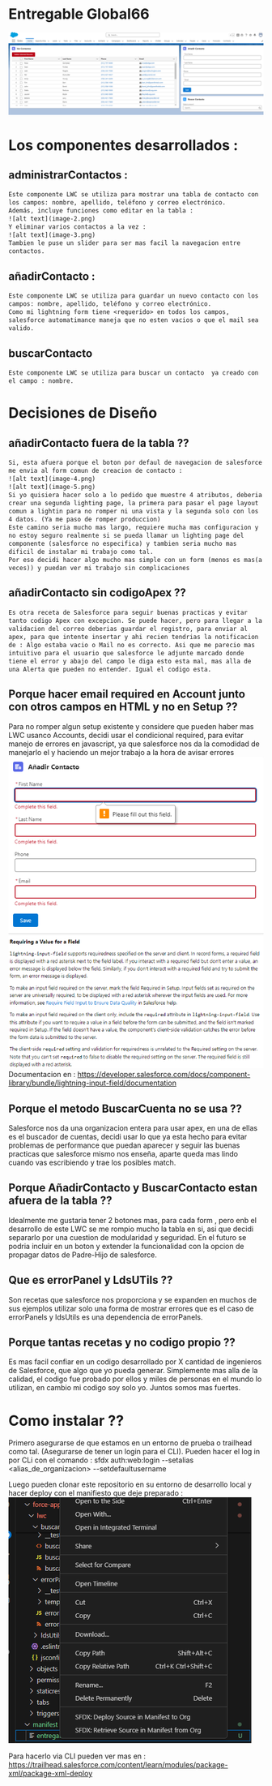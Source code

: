 # Entregable Global66 
![alt text](image.png)

# Los componentes desarrollados : 
## administrarContactos :

    Este componente LWC se utiliza para mostrar una tabla de contacto con los campos: nombre, apellido, teléfono y correo electrónico. 
    Además, incluye funciones como editar en la tabla :
    ![alt text](image-2.png)    
    Y eliminar varios contactos a la vez : 
    ![alt text](image-3.png)
    Tambien le puse un slider para ser mas facil la navegacion entre contactos.
## añadirContacto : 
    Este componente LWC se utiliza para guardar un nuevo contacto con los campos: nombre, apellido, teléfono y correo electrónico. 
    Como mi lightning form tiene <requerido> en todos los campos, salesforce automatimance maneja que no esten vacios o que el mail sea valido.

## buscarContacto
    Este componente LWC se utiliza para buscar un contacto  ya creado con el campo : nombre.

# Decisiones de Diseño 


## añadirContacto fuera de la tabla ??
    Si, esta afuera porque el boton por defaul de navegacion de salesforce me envia al form comun de creacion de contacto :
    ![alt text](image-4.png)
    ![alt text](image-5.png)
    Si yo quisiera hacer solo a lo pedido que muestre 4 atributos, deberia crear una segunda lighting page, la primera para pasar el page layout comun a lightin para no romper ni una vista y la segunda solo con los 4 datos. (Ya me paso de romper produccion)
    Este camino seria mucho mas largo, requiere mucha mas configuracion y no estoy seguro realmente si se pueda llamar un lighting page del componente (salesforce no especifica) y tambien seria mucho mas dificil de instalar mi trabajo como tal. 
    Por eso decidi hacer algo mucho mas simple con un form (menos es mas(a veces)) y puedan ver mi trabajo sin complicaciones
## añadirContacto sin codigoApex ??
    Es otra receta de Salesforce para seguir buenas practicas y evitar tanto codigo Apex con excepcion. Se puede hacer, pero para llegar a la validacion del correo deberias guardar el registro, para enviar al apex, para que intente insertar y ahi recien tendrias la notificacion de : Algo estaba vacio o Mail no es correcto. Asi que me parecio mas intuitivo para el usuario que salesforce le adjunte marcado donde tiene el error y abajo del campo le diga esto esta mal, mas alla de una Alerta que pueden no entender. Igual el codigo esta.

## Porque hacer email required en Account junto con otros campos en HTML y no en Setup ?? 
Para no romper algun setup existente y considere que pueden haber mas LWC usanco Accounts, decidi usar el condicional required, para evitar manejo de errores en javascript, ya que salesforce nos da la comodidad de manejarlo el y haciendo un mejor trabajo a la hora de avisar errores 
![alt text](image-1.png)
![alt text](porque-requerido.png)
Documentacion en : https://developer.salesforce.com/docs/component-library/bundle/lightning-input-field/documentation

## Porque el metodo BuscarCuenta no se usa ??
Salesforce nos da una organizacion entera para usar apex, en una de ellas es el buscador de cuentas, decidi usar lo que ya esta hecho para evitar problemas de performance que puedan aparecer y seguir las buenas practicas que salesforce mismo nos enseña, aparte queda mas lindo cuando vas escribiendo y trae los posibles match. 

## Porque AñadirContacto y BuscarContacto estan afuera de la tabla ??
Idealmente me gustaria tener 2 botones mas, para cada form , pero enb el desarrollo de este LWC se me rompio mucho la tabla en si, asi que decidi separarlo por una cuestion de modularidad y seguridad. En el futuro se podria incluir en un boton y extender la funcionalidad con la opcion de propagar datos de Padre-Hijo de salesforce.

## Que es errorPanel y LdsUTils ?? 
Son recetas que salesforce nos proporciona y se expanden en muchos de sus ejemplos utilizar solo una forma de mostrar errores que es el caso de errorPanels y ldsUtils es una dependencia de errorPanels. 

## Porque tantas recetas y no codigo propio ??
Es mas facil confiar en un codigo desarrollado por X cantidad de ingenieros de Salesforce, que algo que yo pueda generar. 
Simplemente mas alla de la calidad, el codigo fue probado por ellos y miles de personas en el mundo lo utilizan, en cambio mi codigo soy solo yo.
Juntos somos mas fuertes. 

# Como instalar ??
Primero asegurarse de que estamos en un entorno de prueba o trailhead como tal. (Asegurarse de tener un login para el CLI).
Pueden hacer el log in por CLi con el comando : 
sfdx auth:web:login --setalias <alias_de_organizacion> --setdefaultusername

Luego pueden clonar este repositorio en su entorno de desarrollo local y hacer deploy con el manifiesto que deje preparado : 
![alt text](image-6.png)

Para hacerlo via CLI pueden ver mas en : 
https://trailhead.salesforce.com/content/learn/modules/package-xml/package-xml-deploy